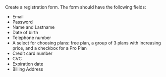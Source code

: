 
Create a registration form. The form should have the following fields:
* Email
* Password
* Name and Lastname
* Date of birth
* Telephone number
* A select for choosing plans: free plan, a group of 3 plans with increasing price, and a checkbox for a Pro Plan
* Credit card number
* CVC
* Expiration date
* Billing Address

